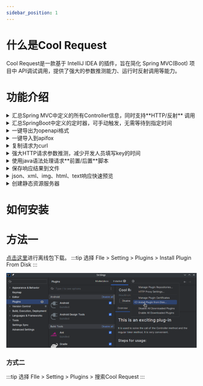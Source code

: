 ```yaml
---
sidebar_position: 1
---
```


# 什么是Cool Request

Cool Request是一款基于 IntelliJ IDEA 的插件，旨在简化 Spring MVC(Boot) 项目中 API调试调用，提供了强大的参数推测能力、运行时反射调用等能力。


# 功能介绍

<details>
  <summary>汇总Spring MVC中定义的所有Controller信息，同时支持**HTTP/反射** 调用</summary>

  Cool Request会收集所有项目中所有HTTP的信息，通过汇总后展示，用户可通过UI点击将要调试的API，进行参数填写后发起HTTP请求。与此同时，Cool Request提供了一种运行时反射调用能力，
  可以在发起请求后直接进入目标方法，且不通过创建正真的HTTP请求，在此过程中，用户可配置是否将绕过拦截器，如果选择是，将不触发拦截器代码从而直接进入Controller方法。
  另外，可以指定**代理/原**对象，如果选择原对象，那么如果此Controller具有AOP逻辑，那么同时会失效。

  ![请求发起页面](images/image-1.png)
</details>
     
<details>
  <summary>汇总SpringBoot中定义的定时器，可手动触发，无需等待到指定时间</summary>

  Cool Request提供了一种手动触发具有 @Scheduled 注解方法的能力，无论定时器设置的间隔是多久，可在列表中选中对应的信息，手动触发。
  ![Alt text](images/scheduled.png)

</details>
 
 <details>
  <summary>一键导出为openapi格式</summary>

    Cool Request提供了将API导出为openapi的能力，可将导出的openapi在其他平台导入。
</details>

<details>
  <summary>一键导入到apifox</summary>

    Cool Request接入了apifox的第三平台API，在设置中进行参数填写后，右击将要导出的API，可导出到apifox中，且支持目录选择。
      ![Alt text](images/apifox-setting.png)
</details>

<details>
  <summary>复制请求为curl</summary>

    右击将要生成的API，可选择复制为curl格式，支持选择IP，此功能生成的参数信息是用户最后一次发起请求后所填写的参数。
</details>
 
 <details>
  <summary>强大HTTP请求参数推测，减少开发人员填写key的时间</summary>

    通过大量的检测逻辑，推算出API方法中所需要的参数，支持推测url参数、header参数、json参数、form表单参数。
</details>

<details>
  <summary>使用java语法处理请求**前置/后置**脚本</summary>

    Cool Request提供了极为方便的java脚本，可以在请求前/后执行相关代码，同时可支持请求参数修改，为一些动态参数提供了极大的便利。
</details>
 
 <details>
  <summary>保存响应结果到文件</summary>

    在HTTP响应后，可一键保存响应结果，支持推测image、json、text等格式
</details>
 
<details>
  <summary>json、xml、img、html、text响应快速预览</summary>

    可选择预览五种不同响应格式的数据，方便开发人员查看数据。
</details>

<details>
  <summary>创建静态资源服务器</summary>

    Cool Request可以在5秒内配置一个静态资源服务器，可使用他进行文件下载，局域网内数据传输。
</details>

# 如何安装

# 方法一

[点击这里](http://plugin.houxinlin.com/cool-request-plugin.zip)进行离线包下载。
:::tip
选择 FIle > Setting > Plugins > Install Plugin From Disk
:::

![Alt text](image.png)

### 方式二
:::tip
选择 FIle > Setting > Plugins > 搜索Cool Request
:::
